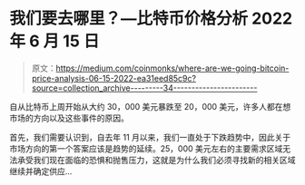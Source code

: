 # 我们要去哪里？—比特币价格分析 2022 年 6 月 15 日

> 原文：<https://medium.com/coinmonks/where-are-we-going-bitcoin-price-analysis-06-15-2022-ea31eed85c9c?source=collection_archive---------34----------------------->

自从比特币上周开始从大约 30，000 美元暴跌至 20，000 美元，许多人都在想市场的方向以及这些事件的原因。

首先，我们需要认识到，自去年 11 月以来，我们一直处于下跌趋势中，因此关于市场方向的第一个答案应该是趋势的延续。25，000 美元左右的主要需求区域无法承受我们现在面临的恐惧和抛售压力，这就是为什么我们必须寻找新的相关区域继续并确定供应…